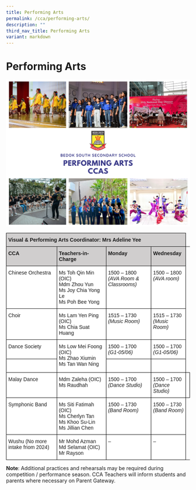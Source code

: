 ```yaml
---
title: Performing Arts
permalink: /cca/performing-arts/
description: ""
third_nav_title: Performing Arts
variant: markdown
---
```

Performing Arts
===============

![](/images/performingarts2022.png)

<style type="text/css">
.tg  {border-collapse:collapse;border-spacing:0;}
.tg td{border-color:black;border-style:solid;border-width:1px;font-family:Arial, sans-serif;font-size:14px;
  overflow:hidden;padding:10px 5px;word-break:normal;}
.tg th{border-color:black;border-style:solid;border-width:1px;font-family:Arial, sans-serif;font-size:14px;
  font-weight:normal;overflow:hidden;padding:10px 5px;word-break:normal;}
.tg .tg-0043{background-color:#D0CECE;font-weight:bold;text-align:left;vertical-align:top}
.tg .tg-ktyi{background-color:#FFF;text-align:left;vertical-align:top}
</style>
<table class="tg">
<thead>
  <tr>
    <th colspan="4" class="tg-0043">Visual &amp; Performing Arts Coordinator: Mrs Adeline Yee</th>
  </tr>
</thead>
<tbody>
  <tr>
    <td class="tg-0043">CCA</td>
    <td class="tg-0043">Teachers-in-Charge</td>
    <td class="tg-0043">Monday</td>
    <td class="tg-0043">Wednesday</td>
  </tr>
  <tr>
    <td class="tg-ktyi">Chinese Orchestra</td>
    <td class="tg-ktyi">Ms Toh Qin Min (OIC)<br>Mdm Zhou Yun<br>Ms Joy Chia Yong Le<br>Ms Poh Bee Yong</td>
    <td class="tg-ktyi">1500 – 1800<br><span style="font-style:italic">(AVA Room &amp; Classrooms)</span></td>
    <td class="tg-ktyi">1500 – 1800 <br><span style="font-style:italic">(AVA room)</span></td>
  </tr>
  <tr>
    <td class="tg-ktyi">Choir</td>
    <td class="tg-ktyi">Ms Lam Yen Ping (OIC)<br>Ms Chia Suat Huang</td>
    <td class="tg-ktyi">1515 – 1730 <br><span style="font-style:italic">(Music Room)</span></td>
    <td class="tg-ktyi">1515 – 1730 <br><span style="font-style:italic">(Music Room)</span></td>
  </tr>
  <tr>
    <td class="tg-ktyi">Dance Society</td>
    <td rowspan="2" class="tg-ktyi">Ms Low Mei Foong (OIC)<br>Ms Zhao Xiumin<br>Ms Tan Wan Ning</td>
    <td class="tg-ktyi">1500 – 1700 <br><span style="font-style:italic">(G1-05/06)</span></td>
    <td class="tg-ktyi">1500 – 1700 <br><span style="font-style:italic">(G1-05/06)</span></td>
  </tr>
  <tr>
    <td class="tg-ktyi"></td>
    <td class="tg-ktyi"><br></td>
    <td class="tg-ktyi"></td></tr><tr>
    <td class="tg-ktyi">Malay Dance</td>
    <td class="tg-ktyi">Mdm Zaleha (OIC)<br>Ms Raudhah</td>
    <td class="tg-ktyi">1500 – 1700 <br><span style="font-style:italic">(Dance Studio)</span></td>
	<td class="tg-ktyi">1500 – 1700 <br><span style="font-style:italic">(Dance Studio)</span></td>
    <td class="tg-ktyi"><br><span style="font-style:italic"></span></td>
  </tr>
  <tr>
    <td class="tg-ktyi">Symphonic Band</td>
    <td class="tg-ktyi">Ms Siti Fatimah (OIC)<br>Ms Cherlyn Tan<br>Ms Khoo Su-Lin<br>Ms Jillian Chen</td>
    <td class="tg-ktyi">1500 – 1730 <br><span style="font-style:italic">(Band Room)</span></td>
    <td class="tg-ktyi">1500 – 1730<br><span style="font-style:italic">(Band Room)</span></td>
  </tr>
	<tr>
    <td class="tg-ktyi">Wushu (No more intake friom 2024)</td>
    <td class="tg-ktyi">Mr Mohd Azman Md Selamat (OIC)<br>Mr Rayson</td>
    <td class="tg-ktyi">– <br><span style="font-style:italic"></span></td>
    <td class="tg-ktyi">–<br><span style="font-style:italic"></span></td>
  </tr>
</tbody>
</table>


<b>Note</b>: Additional practices and rehearsals may be required during competition / performance season. CCA Teachers will inform students and parents where necessary on Parent Gateway.